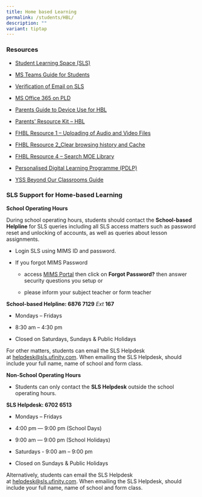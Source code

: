 ```yaml
---
title: Home based Learning
permalink: /students/HBL/
description: ""
variant: tiptap
---
```

<h3>Resources</h3>
<ul data-tight="true" class="tight">
<li>
<p><a href="https://vle.learning.moe.edu.sg/login" rel="noopener noreferrer nofollow" target="_blank">Student Learning Space (SLS)</a>
</p>
</li>
<li>
<p><a href="/files/HBL/MS_Teams_Guide_for_Students.pdf" rel="noopener nofollow" target="_blank">MS Teams Guide for Students</a>
</p>
</li>
<li>
<p><a href="/files/HBL/Verification-of-Email-on-SLS.pdf" rel="noopener noreferrer nofollow" target="_blank">Verification of Email on SLS</a>
</p>
</li>
<li>
<p><a href="/files/HBL/MS%20Office%20365%20on%20PLD.pdf" rel="noopener noreferrer nofollow" target="_blank">MS Office 365 on PLD</a>
</p>
</li>
<li>
<p><a href="/files/HBL/Parents-Guide-to-Device-Use-for-Home-Based-Learning_Final.pdf" rel="noopener noreferrer nofollow" target="_blank">Parents Guide to Device Use for HBL</a>
</p>
</li>
<li>
<p><a href="https://www.moe.gov.sg/parentkit" rel="noopener noreferrer nofollow" target="_blank">Parents' Resource Kit – HBL</a>
</p>
</li>
<li>
<p><a href="/files/HBL/FHBL-Resource-1-Uploading-of-Audio-and-Video-Files.pdf" rel="noopener noreferrer nofollow" target="_blank">FHBL Resource 1 – Uploading of Audio and Video Files</a>
</p>
</li>
<li>
<p><a href="/files/HBL/FHBL-Resource-2_Clear-browsing-history-and-Cache-for-students.pdf" rel="noopener noreferrer nofollow" target="_blank">FHBL Resource 2_Clear browsing history and Cache</a>
</p>
</li>
<li>
<p><a href="/files/HBL/FHBL-Resource-4-Search-MOE-Library.pdf" rel="noopener noreferrer nofollow" target="_blank">FHBL Resource 4 – Search MOE Library</a>
</p>
</li>
<li>
<p><a href="/parents/pdlp/" rel="noopener noreferrer nofollow" target="_blank">Personalised Digital Learning Programme (PDLP)</a>
</p>
</li>
<li>
<p><a href="https://yishunsec.moe.edu.sg/students/sil/" rel="noopener noreferrer nofollow" target="_blank">YSS Beyond Our Classrooms Guide</a>
</p>
</li>
</ul>
<h3>SLS Support for Home-based Learning</h3>
<p><strong>School Operating Hours</strong>
</p>
<p>During school operating hours, students should contact the&nbsp;<strong>School-based Helpline</strong>&nbsp;for
SLS queries including all SLS access matters such as password reset and
unlocking of accounts, as well as queries about lesson assignments.</p>
<ul data-tight="true" class="tight">
<li>
<p>Login SLS using MIMS ID and password.</p>
</li>
<li>
<p>If you forgot MIMS Password</p>
<ul data-tight="true" class="tight">
<li>
<p>access <a href="https://idp.mims.moe.gov.sg/nidp/app/login" rel="noopener noreferrer nofollow" target="_blank">MIMS Portal</a> then
click on <strong>Forgot Password?</strong> then answer security questions
you setup or</p>
</li>
<li>
<p>please inform your subject teacher or form teacher</p>
</li>
</ul>
</li>
</ul>
<p><strong>School-based Helpline: 6876 7129</strong>  <em>Ext</em>  <strong>167</strong>
</p>
<ul data-tight="true" class="tight">
<li>
<p>Mondays – Fridays</p>
</li>
<li>
<p>8:30 am – 4:30 pm</p>
</li>
<li>
<p>Closed on Saturdays, Sundays &amp; Public Holidays</p>
</li>
</ul>
<p>For other matters, students can email the SLS Helpdesk at&nbsp;<a href="mailto:helpdesk@sls.ufinity.com" rel="noopener noreferrer nofollow" target="_blank">helpdesk@sls.ufinity.com</a>.
When emailing the SLS Helpdesk, should include your full name, name of
school and form class.</p>
<p><strong>Non-School Operating Hours</strong>
</p>
<ul data-tight="true" class="tight">
<li>
<p>Students can only contact the&nbsp;<strong>SLS Helpdesk</strong>&nbsp;outside
the school operating hours.</p>
</li>
</ul>
<p><strong>SLS Helpdesk: 6702 6513</strong>
</p>
<ul data-tight="true" class="tight">
<li>
<p>Mondays – Fridays</p>
</li>
<li>
<p>4:00 pm ― 9:00 pm (School Days)</p>
</li>
<li>
<p>9:00 am ― 9:00 pm (School Holidays)</p>
</li>
<li>
<p>Saturdays - 9:00 am – 9:00 pm</p>
</li>
<li>
<p>Closed on Sundays &amp; Public Holidays</p>
</li>
</ul>
<p>Alternatively, students can email the SLS Helpdesk at&nbsp;<a href="mailto:helpdesk@sls.ufinity.com" rel="noopener noreferrer nofollow" target="_blank">helpdesk@sls.ufinity.com</a>.
When emailing the SLS Helpdesk, should include your full name, name of
school and form class.</p>